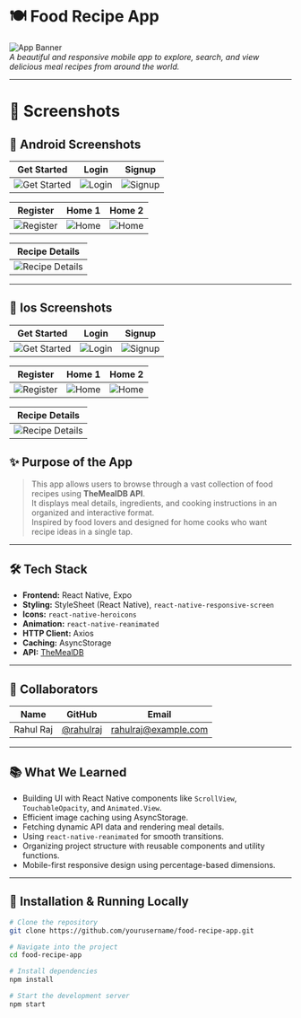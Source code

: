 # 🍽️ Food Recipe App

![App Banner](./assets/icon.png)  
*A beautiful and responsive mobile app to explore, search, and view delicious meal recipes from around the world.*

---

# 📸 Screenshots

## 📸 Android Screenshots

| Get Started | Login | Signup |
|-------------|--------|--------|
| ![Get Started](./assets/android-img/get-started.png) | ![Login](./assets/android-img/login.png) | ![Signup](./assets/android-img/register.png) |

| Register | Home 1 | Home 2 |
|----------|--------|--------|
| ![Register](./assets/android-img/register.png) | ![Home](./assets/android-img/home.png) | ![Home ](./assets/android-img/home1.png) |

| Recipe Details |
|----------------|
| ![Recipe Details](./assets/android-img/register.png) |

---

## 📸 Ios Screenshots

| Get Started | Login | Signup |
|-------------|--------|--------|
| ![Get Started](./assets/ios-img/get-started.png) | ![Login](./assets/ios-img/login.png) | ![Signup](./assets/ios-img/register.png) |

| Register | Home 1 | Home 2 |
|----------|--------|--------|
| ![Register](./assets/ios-img/register.png) | ![Home](./assets/ios-img/home.png) | ![Home ](./assets/ios-img/home1.png) |

| Recipe Details |
|----------------|
| ![Recipe Details](./assets/ios-img/register.png) |

## ✨ Purpose of the App

> This app allows users to browse through a vast collection of food recipes using **TheMealDB API**.  
> It displays meal details, ingredients, and cooking instructions in an organized and interactive format.  
> Inspired by food lovers and designed for home cooks who want recipe ideas in a single tap.

---

## 🛠 Tech Stack

- **Frontend:** React Native, Expo
- **Styling:** StyleSheet (React Native), `react-native-responsive-screen`
- **Icons:** `react-native-heroicons`
- **Animation:** `react-native-reanimated`
- **HTTP Client:** Axios
- **Caching:** AsyncStorage
- **API:** [TheMealDB](https://www.themealdb.com/api.php)

---

## 🤝 Collaborators

| Name        | GitHub                                   | Email                    |
|-------------|------------------------------------------|--------------------------|
| Rahul Raj   | [@rahulraj](https://github.com/rahulraj) | rahulraj@example.com     |



---

## 📚 What We Learned

- Building UI with React Native components like `ScrollView`, `TouchableOpacity`, and `Animated.View`.
- Efficient image caching using AsyncStorage.
- Fetching dynamic API data and rendering meal details.
- Using `react-native-reanimated` for smooth transitions.
- Organizing project structure with reusable components and utility functions.
- Mobile-first responsive design using percentage-based dimensions.

---

## 🚧 Installation & Running Locally

```bash
# Clone the repository
git clone https://github.com/yourusername/food-recipe-app.git

# Navigate into the project
cd food-recipe-app

# Install dependencies
npm install

# Start the development server
npm start

